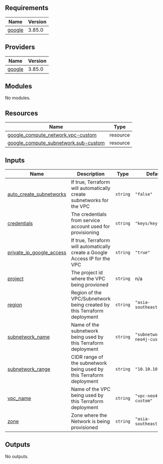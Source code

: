 <!-- BEGIN_TF_DOCS -->
## Requirements

| Name | Version |
|------|---------|
| <a name="requirement_google"></a> [google](#requirement\_google) | 3.85.0 |

## Providers

| Name | Version |
|------|---------|
| <a name="provider_google"></a> [google](#provider\_google) | 3.85.0 |

## Modules

No modules.

## Resources

| Name | Type |
|------|------|
| [google_compute_network.vpc-custom](https://registry.terraform.io/providers/hashicorp/google/3.85.0/docs/resources/compute_network) | resource |
| [google_compute_subnetwork.sub-custom](https://registry.terraform.io/providers/hashicorp/google/3.85.0/docs/resources/compute_subnetwork) | resource |

## Inputs

| Name | Description | Type | Default | Required |
|------|-------------|------|---------|:--------:|
| <a name="input_auto_create_subnetworks"></a> [auto\_create\_subnetworks](#input\_auto\_create\_subnetworks) | If true, Terraform will automatically create subnetworks for the VPC | `string` | `"false"` | no |
| <a name="input_credentials"></a> [credentials](#input\_credentials) | The credentials from service account used for provisioning | `string` | `"keys/keys.json"` | no |
| <a name="input_private_ip_google_access"></a> [private\_ip\_google\_access](#input\_private\_ip\_google\_access) | If true, Terraform will automatically create a Google Access IP for the VPC | `string` | `"true"` | no |
| <a name="input_project"></a> [project](#input\_project) | The project id where the VPC being provioned | `string` | n/a | yes |
| <a name="input_region"></a> [region](#input\_region) | Region of the VPC/Subnetwork being created by this Terraform deployment | `string` | `"asia-southeast1"` | no |
| <a name="input_subnetwork_name"></a> [subnetwork\_name](#input\_subnetwork\_name) | Name of the subnetwork being used by this Terraform deployment | `string` | `"subnetwork-neo4j-custom"` | no |
| <a name="input_subnetwork_range"></a> [subnetwork\_range](#input\_subnetwork\_range) | CIDR range of the subnetwork being used by this Terraform deployment | `string` | `"10.10.10.0/24"` | no |
| <a name="input_vpc_name"></a> [vpc\_name](#input\_vpc\_name) | Name of the VPC being used by this Terraform deployment | `string` | `"vpc-neo4j-custom"` | no |
| <a name="input_zone"></a> [zone](#input\_zone) | Zone where the Network is being provisioned | `string` | `"asia-southeast1-a"` | no |

## Outputs

No outputs.
<!-- END_TF_DOCS -->